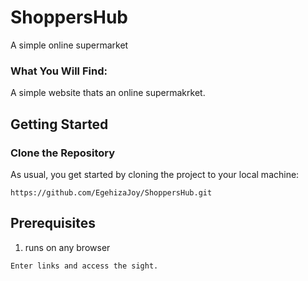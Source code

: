 # ShoppersHub
A simple online supermarket


### What You Will Find:
A simple website thats an online supermakrket.



## Getting Started

### Clone the Repository

As usual, you get started by cloning the project to your local machine:

```
https://github.com/EgehizaJoy/ShoppersHub.git
```

## Prerequisites
1. runs on any browser
```
Enter links and access the sight.








